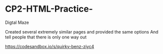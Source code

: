 # CP2-HTML-Practice-

Digtal Maze

Created several extremely similar pages and provided the same options
And tell people that there is only one way out


https://codesandbox.io/s/quirky-benz-zjyc4
